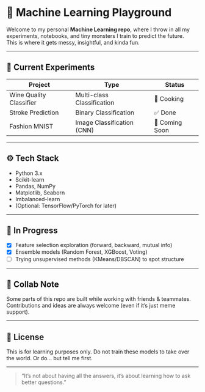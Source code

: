# 🧠 Machine Learning Playground

Welcome to my personal **Machine Learning repo**, where I throw in all my experiments, notebooks, and tiny monsters I train to predict the future.  
This is where it gets messy, insightful, and kinda fun.

---

## 🧪 Current Experiments

| Project                | Type            | Status  |
|------------------------|-----------------|---------|
| Wine Quality Classifier | Multi-class Classification | 🍷 Cooking |
| Stroke Prediction      | Binary Classification | ✅ Done |
| Fashion MNIST          | Image Classification (CNN) | 🧵 Coming Soon |

---

## ⚙️ Tech Stack

- Python 3.x
- Scikit-learn
- Pandas, NumPy
- Matplotlib, Seaborn
- Imbalanced-learn
- (Optional: TensorFlow/PyTorch for later)

---

## 🚧 In Progress

- [x] Feature selection exploration (forward, backward, mutual info)  
- [x] Ensemble models (Random Forest, XGBoost, Voting)  
- [ ] Trying unsupervised methods (KMeans/DBSCAN) to spot structure  
---

## 🤝 Collab Note
Some parts of this repo are built while working with friends & teammates. Contributions and ideas are always welcome (even if it’s just meme support).

---

## 📜 License
This is for learning purposes only. Do not train these models to take over the world. Or do... but tell me first.

---

> “It’s not about having all the answers, it’s about learning how to ask better questions.”

